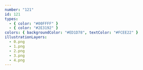 ```yaml
---
number: "121"
id: 121
types:
  - { color: "#00FFFF" }
  - { color: "#2E3192" }
colors: { backgroundColor: "#ED1D78", textColor: "#FCEE22" }
illustrationLayers:
  - 0.png
  - 1.png
  - 2.png
  - 3.png
  - 4.png
---
```

